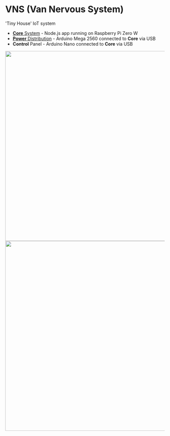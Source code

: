 # VNS (Van Nervous System)

'Tiny House' IoT system

- [__Core__ System](https://github.com/kormyen/VNS/tree/master/CORE) - Node.js app running on Raspberry Pi Zero W
- [__Power__ Distribution](https://github.com/kormyen/VNS/tree/master/POWER) - Arduino Mega 2560 connected to __Core__ via USB
- __Control__ Panel - Arduino Nano connected to __Core__ via USB

<img src='https://raw.githubusercontent.com/kormyen/VNS/master/000.jpg' width="600"/>
<img src='https://raw.githubusercontent.com/kormyen/VNS/master/001.jpg' width="600"/>